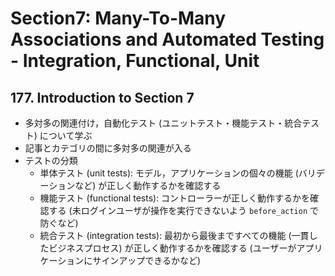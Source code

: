 # Section7: Many-To-Many Associations and Automated Testing - Integration, Functional, Unit

## 177. Introduction to Section 7

- 多対多の関連付け，自動化テスト (ユニットテスト・機能テスト・統合テスト) について学ぶ
- 記事とカテゴリの間に多対多の関連が入る
- テストの分類
  - 単体テスト (unit tests): モデル，アプリケーションの個々の機能 (バリデーションなど) が正しく動作するかを確認する
  - 機能テスト (functional tests): コントローラーが正しく動作するかを確認する (未ログインユーザが操作を実行できないよう `before_action` で防ぐなど)
  - 統合テスト (integration tests): 最初から最後まですべての機能 (一貫したビジネスプロセス) が正しく動作するかを確認する (ユーザーがアプリケーションにサインアップできるかなど)
